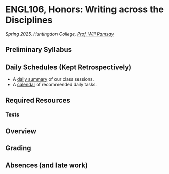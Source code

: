 # ENGL106, Honors: Writing across the Disciplines

*Spring 2025, Huntingdon College, [Prof. Will Ramsay](https://willramsay.github.io)*

## Preliminary Syllabus

## Daily Schedules (Kept Retrospectively)

* A [daily summary](./daily_schedule_first_project.html) of our class sessions.
* A [calendar](./engl106_daily_tasks.pdf) of recommended daily tasks.

## Required Resources

### Texts

## Overview

## Grading

## Absences (and late work)
